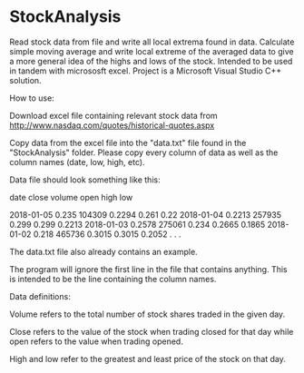 # StockAnalysis
Read stock data from file and write all local extrema found in data. Calculate simple moving average and write local extreme of the averaged data to give a more general idea of the highs and lows of the stock. Intended to be used in tandem with micrososft excel. Project is a Microsoft Visual Studio C++ solution.

How to use:

Download excel file containing relevant stock data from http://www.nasdaq.com/quotes/historical-quotes.aspx

Copy data from the excel file into the "data.txt" file found in the "StockAnalysis" folder. Please copy every column of data as well as the column names (date, low, high, etc).

Data file should look something like this:

date	close	volume	open	high	low
					
2018-01-05	0.235	104309	0.2294	0.261	0.22
2018-01-04	0.2213	257935	0.299	0.299	0.2213
2018-01-03	0.2578	275061	0.234	0.2665	0.1865
2018-01-02	0.218	465736	0.3015	0.3015	0.2052
.
.
.

The data.txt file also already contains an example.

The program will ignore the first line in the file that contains anything. This is intended to be the line containing the column names.


Data definitions:

Volume refers to the total number of stock shares traded in the given day. 

Close refers to the value of the stock when trading closed for that day while open refers to the value when trading opened.

High and low refer to the greatest and least price of the stock on that day.
